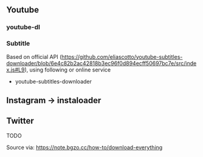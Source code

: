 
## Youtube

### youtube-dl

### Subtitle

Based on official API (https://github.com/eliascotto/youtube-subtitles-downloader/blob/6e4c82b2ac42818b3ec96f0d894ecff50697bc7e/src/index.js#L9), using following or online service

- youtube-subtitles-downloader

## Instagram -> instaloader

## Twitter

TODO

Source via: https://note.bgzo.cc/how-to/download-everything